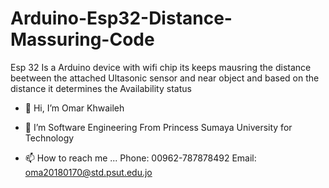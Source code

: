 # Arduino-Esp32-Distance-Massuring-Code

Esp 32 Is a Arduino device with wifi chip its keeps mausring the distance beetween the attached Ultasonic sensor and near object and based on the distance it determines the Availability status


- 👋 Hi, I’m Omar Khwaileh

- 🌱 I’m Software Engineering From Princess Sumaya University for Technology 

- 📫 How to reach me ...
Phone:  00962-787878492
Email: oma20180170@std.psut.edu.jo
